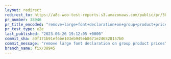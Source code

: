 ```yaml
---
layout: redirect
redirect_to: https://a8c-woo-test-reports.s3.amazonaws.com/public/pr/38946/e2e/index.html
pr_number: 38946
pr_title_encoded: "remove+large+font+declaration+on+group+product+prices"
pr_test_type: e2e
last_published: "2023-06-26 19:12:05 +0000"
commit_sha: a0f171b91ef6be103eb949eb8671e246828157b0
commit_message: "remove large font declaration on group product prices"
branch_name: fix/38945
---
```

